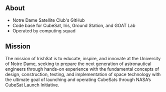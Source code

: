 ## About

* Notre Dame Satellite Club's GitHub  
* Code base for CubeSat, Iris, Ground Station, and GOAT Lab  
* Operated by computing squad  

## Mission

The mission of IrishSat is to educate, inspire, and innovate at the University of Notre Dame, seeking to prepare the next generation of astronautical engineers through hands-on experience with the fundamental concepts of design, construction, testing, and implementation of space technology with the ultimate goal of launching and operating CubeSats through NASA’s CubeSat Launch Initiative.
